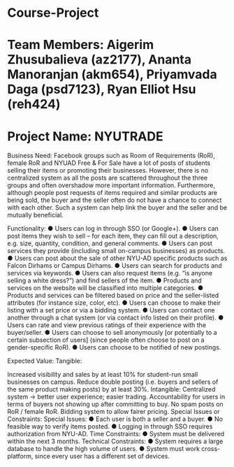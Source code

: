 # Course-Project
# Team Members: Aigerim Zhusubalieva (az2177), Ananta Manoranjan (akm654), Priyamvada Daga (psd7123), Ryan Elliot Hsu (reh424)

# Project Name: NYUTRADE

Business Need:
Facebook groups such as Room of Requirements (RoR), female RoR and NYUAD Free & For Sale have
a lot of posts of students selling their items or promoting their businesses. However, there is no
centralized system as all the posts are scattered throughout the three groups and often overshadow more
important information. Furthermore, although people post requests of items required and similar products
are being sold, the buyer and the seller often do not have a chance to connect with each other. Such a
system can help link the buyer and the seller and be mutually beneficial.
 
Functionality:
● Users can log in through SSO (or Google+).
● Users can post items they wish to sell – for each item, they can fill out a description, e.g. size,
quantity, condition, and general comments.
● Users can post services they provide (including small on-campus businesses) as products.
● Users can post about the sale of other NYU-AD specific products such as Falcon Dirhams or
Campus Dirhams.
● Users can search for products and services via keywords.
● Users can also request items (e.g. “is anyone selling a white dress?”) and find sellers of the item.
● Products and services on the website will be classified into multiple categories.
● Products and services can be filtered based on price and the seller-listed attributes (for instance
size, color, etc).
● Users can choose to make their listing with a set price or via a bidding system.
● Users can contact one another through a chat system (or via contact info listed on their profile).
● Users can rate and view previous ratings of their experience with the buyer/seller.
● Users can choose to sell anonymously [or potentially to a certain subsection of users] (since
people often choose to post on a gender-specific RoR).
● Users can choose to be notified of new postings.

Expected Value:
Tangible:

Increased visibility and sales by at least 10% for student-run small businesses on campus.
Reduce double posting (i.e. buyers and sellers of the same product making posts) by at least 30%.
Intangible:
Centralized system → better user experience; easier trading.
Accountability for users in terms of buyers not showing up after committing to buy.
No spam posts on RoR / female RoR.
Bidding system to allow fairer pricing.
Special Issues or Constraints:
Special Issues:
● Each user is both a seller and a buyer.
● No feasible way to verify items posted.
● Logging in through SSO requires authorization from NYU-AD.
Time Constraints:
● System must be delivered within the next 3 months.
Technical Constraints:
● System requires a large database to handle the high volume of users.
● System must work cross-platform, since every user has a different set of devices.
